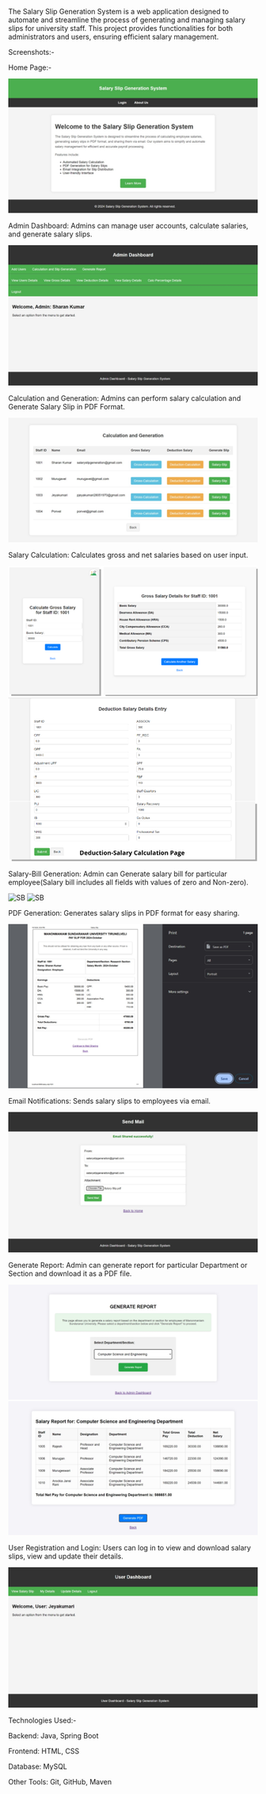 The Salary Slip Generation System is a web application designed to automate and streamline the process of generating and managing salary slips for university staff. This project provides functionalities for both administrators and users, ensuring efficient salary management.

Screenshots:-

Home Page:-

![Home Page](HomePage.jpeg)

Admin Dashboard: Admins can manage user accounts, calculate salaries, and generate salary slips.

![Admin Dashboard](AdminPage.jpeg)

Calculation and Generation: Admins can perform salary calculation and Generate Salary Slip in PDF Format.

![CG](CG.jpeg)

Salary Calculation: Calculates gross and net salaries based on user input.

![Gross Calculation Page](GrossCalculation.png)
![Deduction Calculation Page](DeductionCalculation.png)

Salary-Bill Generation: Admin can Generate salary bill for particular employee(Salary bill includes all fields with values of zero and Non-zero).

![SB](SB1.jpeg)
![SB](SB2.jpeg)

PDF Generation: Generates salary slips in PDF format for easy sharing.

![PDF Generation Page](PDFConversionPage.jpeg)

Email Notifications: Sends salary slips to employees via email.

![Email Sharing Page](EmailSharingPage.jpeg)

Generate Report: Admin can generate report for particular Department or Section and download it as a PDF file.

![Report Generation Page](Report(1).jpeg)
![Report Generation Page](Report(2).jpeg)

User Registration and Login: Users can log in to view and download salary slips, view and update their details.

![User Dashboard](UserPage.jpeg)

Technologies Used:-

Backend: Java, Spring Boot

Frontend: HTML, CSS

Database: MySQL

Other Tools: Git, GitHub, Maven
